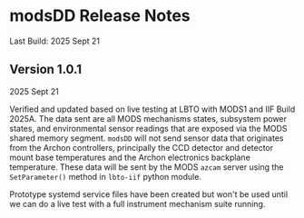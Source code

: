 # modsDD Release Notes
Last Build: 2025 Sept 21

## Version 1.0.1
2025 Sept 21

Verified and updated based on live testing at LBTO with MODS1 and IIF Build 2025A. The data
sent are all MODS mechanisms states, subsystem power states, and environmental sensor readings
that are exposed via the MODS shared memory segment. `modsDD` will not send sensor data
that originates from the Archon controllers, principally the CCD detector and detector mount base
temperatures and the Archon electronics backplane temperature.  These data will be sent by the MODS
`azcam` server using the `SetParameter()` method in `lbto-iif` python module.

Prototype systemd service files have been created but won't be used until we can do a live test with a 
full instrument mechanism suite running.

